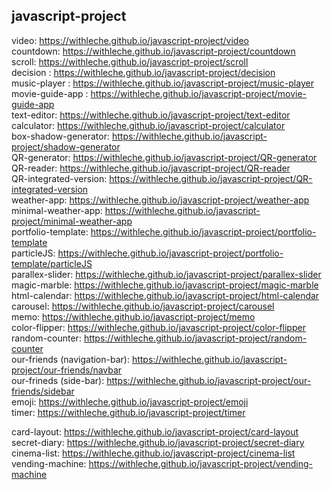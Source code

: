 ## javascript-project
video: https://withleche.github.io/javascript-project/video <br>
countdown: https://withleche.github.io/javascript-project/countdown <br>
scroll: https://withleche.github.io/javascript-project/scroll <br>
decision : https://withleche.github.io/javascript-project/decision <br>
music-player : https://withleche.github.io/javascript-project/music-player <br>
movie-guide-app : https://withleche.github.io/javascript-project/movie-guide-app <br>
text-editor: https://withleche.github.io/javascript-project/text-editor <br>
calculator: https://withleche.github.io/javascript-project/calculator <br>
box-shadow-generator: https://withleche.github.io/javascript-project/shadow-generator <br>
QR-generator: https://withleche.github.io/javascript-project/QR-generator <br>
QR-reader: https://withleche.github.io/javascript-project/QR-reader <br>
QR-integrated-version: https://withleche.github.io/javascript-project/QR-integrated-version <br>
weather-app: https://withleche.github.io/javascript-project/weather-app <br>
minimal-weather-app: https://withleche.github.io/javascript-project/minimal-weather-app <br>
portfolio-template: https://withleche.github.io/javascript-project/portfolio-template <br>
particleJS: https://withleche.github.io/javascript-project/portfolio-template/particleJS <br>
parallex-slider: https://withleche.github.io/javascript-project/parallex-slider <br>
magic-marble: https://withleche.github.io/javascript-project/magic-marble <br>
html-calendar: https://withleche.github.io/javascript-project/html-calendar <br>
carousel: https://withleche.github.io/javascript-project/carousel <br>
memo: https://withleche.github.io/javascript-project/memo <br>
color-flipper: https://withleche.github.io/javascript-project/color-flipper <br>
random-counter: https://withleche.github.io/javascript-project/random-counter <br>
our-friends (navigation-bar): https://withleche.github.io/javascript-project/our-friends/navbar <br>
our-frineds (side-bar): https://withleche.github.io/javascript-project/our-friends/sidebar <br>
emoji: https://withleche.github.io/javascript-project/emoji <br>
timer: https://withleche.github.io/javascript-project/timer <br>

card-layout: https://withleche.github.io/javascript-project/card-layout <br>
secret-diary: https://withleche.github.io/javascript-project/secret-diary <br>
cinema-list: https://withleche.github.io/javascript-project/cinema-list <br>
vending-machine: https://withleche.github.io/javascript-project/vending-machine <br>